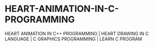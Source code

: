# HEART-ANIMATION-IN-C-PROGRAMMING
HEART ANIMATION IN C++ PROGRAMMING | HEART DRAWING IN C LANGUAGE | C GRAPHICS PROGRAMMING | LEARN C PROGRAM
